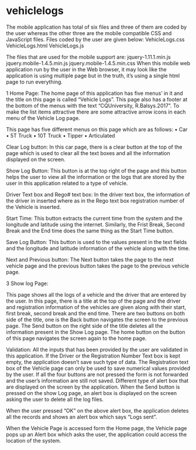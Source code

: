 # vehiclelogs

The mobile application has total of six files and three of them are coded by the user whereas the other three are the mobile compatible CSS and JavaScript files. Files coded by the user are given below:
VehicleLogs.css
VehicleLogs.html
VehicleLogs.js

The files that are used for the mobile support are:
jquery-1.11.1.min.js
jquery.mobile-1.4.5.min.js
jquery.mobile-1.4.5.min.css
When this mobile web application run by the user in the Web browser, it may look like the application is using multiple page but in the truth, it’s using a single html page to run everything. 

1 Home Page:
The home page of this application has five menus’ in it and the title on this page is called “Vehicle Logs”. This page also has a footer at the bottom of the menus with the text “CQUniversity, R.Balsys.2017”.  To make the list items attractive there are some attractive arrow icons in each menu of the Vehicle Log page. 

This page has five different menus on this page which are as follows:
•	Car
•	5T Truck
•	10T Truck
•	Tipper
•	Articulated

Clear Log button: 
In this car page, there is a clear button at the top of the page which is used to clear all the text boxes and all the information displayed on the screen.

Show Log Button: 
This button is at the top right of the page and this button helps the user to view all the information or the logs that are stored by the user in this application related to a type of vehicle.

Driver Text box and Rego# text box: 
In the driver text box, the information of the driver in inserted where as in the Rego text box registration number of the Vehicle is inserted.

Start Time:
This button extracts the current time from the system and the longitude and latitude using the internet. Similarly, the Frist Break, Second Break and the End time does the same thing as the Start Time button.

Save Log Button: 
This button is used to the values present in the text fields and the longitude and latitude information of the vehicle along with the time.

Next and Previous button:
The Next button takes the page to the next vehicle page and the previous button takes the page to the previous vehicle page. 

3 Show log Page:

This page shows all the logs of a vehicle and the driver that are entered by the user. In this page, there is a title at the top of the page and the driver and registration information of the vehicles are given along with their start, first break, second break and the end time. There are two buttons on both side of the title, one is the Back button navigates the screen to the previous page. The Send button on the right side of the title deletes all the information present in the Show Log page. The home button on the button of this page navigates the screen again to the home page.

Validation:
All the inputs that has been provided by the user are validated in this application. If the Driver or the Registration Number Text box is kept empty, the application doesn’t save such type of data. The Registration text box of the Vehicle page can only be used to save numerical values provided by the user. If all the four buttons are not pressed the form is not forwarded and the user’s information are still not saved. Different type of alert box that are displayed on the screen by the application.
When the Send button is pressed on the show Log page, an alert box is displayed on the screen asking the user to delete all the log files.  
 
When the user pressed “OK” on the above alert box, the application deletes all the records and shows an alert box which says “Logs sent”. 
 
When the Vehicle Page is accessed form the Home page, the Vehicle page pops up an Alert box which asks the user, the application could access the location of the system.
 


